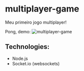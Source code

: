 # multiplayer-game
Meu primeiro jogo multiplayer!<br>

Pong, demo:
![multiplayer-game](https://github.com/tiagomol1/multiplayer-game/blob/master/example.gif)

## Technologies:
  - Node.js
  - Socket.io (websockets)
  
